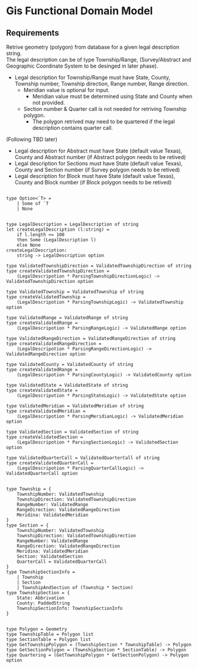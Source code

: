 # Gis Functional Domain Model

## Requirements

Retrive geometry (polygon) from database for a given legal description string.  
The legal description can be of type Township/Range, (Survey/Abstract and Geographic Coordinate System to be desinged in later phase). 

- Legal description for Township/Range must have State, County, Township number, Township direction, Range number, Range direction. 
  - Meridian value is optional for input.
    - Meridian value must be determined using State and County when not provided.
  - Section number & Quarter call is not needed for retriving Township polygon.
    - The polygon retrived may need to be quartered if the legal description contains quarter call.

(Following TBD later)
- Legal description for Abstract must have State (default value Texas), County and Abstract number (if Abstract polygon needs to be retived)
- Legal description for Sections must have State (default value Texas), County and Section number (if Survey polygon needs to be retived)
- Legal description for Block must have State (default value Texas), County and Block number (if Block polygon needs to be retived)


```

type Option<`T> =
    | Some of `T
    | None


type LegalDescription = LegalDescription of string
let createLegalDescription (l:string) =
    if l.length <= 100
    then Some (LegalDescription l)
    else None
createLegalDescription:
    string -> LegalDescription option

type ValidatedTownshipDirection = ValidatedTownshipDirection of string
type createValidatedTownshipDirection = 
    (LegalDescripotion * ParsingTownshipDirectionLogic) -> ValidatedTownshipDirection option

type ValidatedTownship = ValidatedTownship of string
type createValidatedTownship = 
    (LegalDescripotion * ParsingTownshipLogic) -> ValidatedTownship option

type ValidatedRange = ValidatedRange of string
type createValidatedRange = 
    (LegalDescripotion * ParsingRangeLogic) -> ValidatedRange option

type ValidatedRangeDirection = ValidatedRangeDirection of string
type createValidatedRangeDirection = 
    (LegalDescripotion * ParsingRangeDirectionLogic) -> ValidatedRangeDirection option

type ValidatedCounty = ValidatedCounty of string
type createValidatedRange = 
    (LegalDescripotion * ParsingCountyLogic) -> ValidatedCounty option

type ValidatedState = ValidatedState of string
type createValidatedState = 
    (LegalDescripotion * ParsingStateLogic) -> ValidatedState option

type ValidatedMeridian = ValidatedMeridian of string
type createValidatedMeridian = 
    (LegalDescripotion * ParsingMeridianLogic) -> ValidatedMeridian option

type ValidatedSection = ValidatedSection of string
type createValidatedSection = 
    (LegalDescripotion * ParsingSectionLogic) -> ValidatedSection option

type ValidatedQuarterCall = ValidatedQuarterCall of string
type createValidatedQuarterCall = 
    (LegalDescripotion * ParsingQuarterCallLogic) -> ValidatedQuarterCall option


type Township = {
    TownshipNumber: ValidatedTownship
    TownshipDirection: ValidatedTownshipDirection
    RangeNumber: ValidatedRange
    RangeDirection: ValidatedRangeDirection    
    Meridina: ValidatedMeridian
}
type Section = {
    TownshipNumber: ValidatedTownship
    TownshipDirection: ValidatedTownshipDirection
    RangeNumber: ValidatedRange
    RangeDirection: ValidatedRangeDirection    
    Meridina: ValidatedMeridian
    Section: ValidatedSection
    QuarterCall = ValidatedQuarterCall
}
type TownshipSectionInfo =
    | Township
    | Section
    | TownshipAndSection of (Township * Section)
type TownshipSection = {
    State: Abbrivation
    County: PaddedString
    TownshipSectionInfo: TownshipSectionInfo
}


type Polygon = Geometry
type TownshipTable = Polygon list
type SectionTable = Polygon list
type GetTownshipPolygon = (TownshipSection * TownshipTable) -> Polygon
type GetSectionPolygon = (TownshipSection * SectionTable) -> Polygon
type Quartering = (GetTownshipPolygon * GetSectionPolygon) -> Polygon option


```
